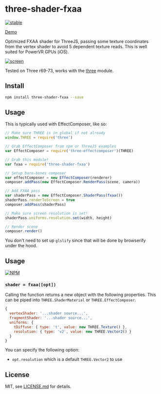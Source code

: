 # three-shader-fxaa

[![stable](http://badges.github.io/stability-badges/dist/stable.svg)](http://github.com/badges/stability-badges)

[Demo](http://mattdesl.github.io/three-shader-fxaa/)

Optimized FXAA shader for ThreeJS, passing some texture coordinates from the vertex shader to avoid 5 dependent texture reads. This is well suited for PowerVR GPUs (iOS).

[![screen](http://i.imgur.com/Qsjt7z5.png)](http://mattdesl.github.io/three-shader-fxaa/)

Tested on Three r69-73, works with the [three](http://npmjs.com/package/three) module.

## Install

```sh
npm install three-shader-fxaa --save
```

## Usage

This is typically used with EffectComposer, like so:

```js
// Make sure THREE is in global if not already
window.THREE = require('three')

// Grab EffectComposer from npm or ThreeJS examples
var EffectComposer = require('three-effectcomposer')(THREE)

// Grab this module!
var fxaa = require('three-shader-fxaa')

// Setup bare-bones composer
var effectComposer = new EffectComposer(renderer)
composer.addPass(new EffectComposer.RenderPass(scene, camera))

// Add FXAA pass
var shaderPass = new EffectComposer.ShaderPass(fxaa())
shaderPass.renderToScreen = true
composer.addPass(shaderPass)

// Make sure screen resolution is set!
shaderPass.uniforms.resolution.set(width, height)

// Render scene
composer.render()
```

You don't need to set up `glslify` since that will be done by browserify under the hood.

## Usage

[![NPM](https://nodei.co/npm/three-shader-fxaa.png)](https://nodei.co/npm/three-shader-fxaa/)

### ```shader = fxaa([opt])```

Calling the function returns a new object with the following properties. This can be piped into `THREE.ShaderMaterial` or `THREE.EffectComposer`.

```js
{
  vertexShader: '...shader source...',
  fragmentShader: '...shader source...',
  uniforms: { 
    tDiffuse: { type: 't', value: new THREE.Texture() },
    resolution: { type: 'v2', value: new THREE.Vector2() }
  }
}
```

You can specify the following option:

- `opt.resolution` which is a default `THREE.Vector2` to use

## License

MIT, see [LICENSE.md](http://github.com/mattdesl/three-shader-fxaa/blob/master/LICENSE.md) for details.
